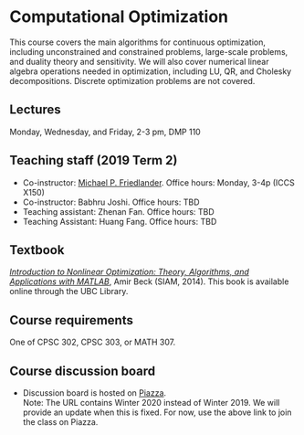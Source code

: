 # Computational Optimization

This course covers the main algorithms for continuous optimization, including unconstrained and constrained problems, large-scale problems, and duality theory and sensitivity. We will also cover numerical linear algebra operations needed in optimization, including LU, QR, and Cholesky decompositions. Discrete optimization problems are not covered.

## Lectures
Monday, Wednesday, and Friday, 2-3 pm, DMP 110

## Teaching staff (2019 Term 2) 
* Co-instructor: [Michael P. Friedlander](http://friedlander.io/). Office hours: Monday, 3-4p (ICCS X150)
* Co-instructor: Babhru Joshi. Office hours: TBD
* Teaching assistant: Zhenan Fan. Office hours: TBD
* Teaching Assistant: Huang Fang. Office hours: TBD

## Textbook
[*Introduction to Nonlinear Optimization: Theory, Algorithms, and Applications with MATLAB*](https://epubs.siam.org/doi/book/10.1137/1.9781611973655), Amir Beck (SIAM, 2014). This book is available online through the UBC Library.

## Course requirements

One of CPSC 302, CPSC 303, or MATH 307.

## Course discussion board

* Discussion board is hosted on [Piazza](http://piazza.com/ubc.ca/winterterm22020/cpsc406). <br>
 Note: The URL contains Winter 2020 instead of Winter 2019. We will provide an update when this is fixed. For now, use the above link to join the class on Piazza.
